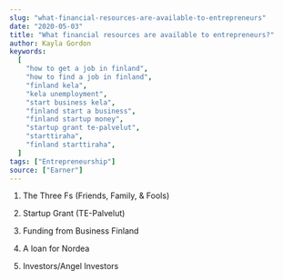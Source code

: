 ```yaml
---
slug: "what-financial-resources-are-available-to-entrepreneurs"
date: "2020-05-03"
title: "What financial resources are available to entrepreneurs?"
author: Kayla Gordon
keywords:
  [
    "how to get a job in finland",
    "how to find a job in finland",
    "finland kela",
    "kela unemployment",
    "start business kela",
    "finland start a business",
    "finland startup money",
    "startup grant te-palvelut",
    "starttiraha",
    "finland starttiraha",
  ]
tags: ["Entrepreneurship"]
source: ["Earner"]
---
```


1. The Three Fs (Friends, Family, & Fools)

2. Startup Grant (TE-Palvelut)

3. Funding from Business Finland

4. A loan for Nordea

5. Investors/Angel Investors
